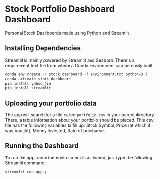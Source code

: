# Stock Portfolio Dashboard Dashboard
Personal Stock Dashboards made using Python and Streamlit

## Installing Dependencies

Streamlit is mainly powered by Streamlit and Seaborn. There's a requirement text file from where a Conda environment can be easily built.

```bash
conda env create -n stock_dashboard -f environment.txt python=3.7
conda activate stock_dashboard
pip install yahoo_fin
pip install streamlit
```

## Uploading your portfolio data

The app will search for a file called ```portfolio.csv``` in your parent directory. There, a table information about your portfolio should be placed. This csv file has the following variables to fill up: Stock Symbol, Price (at which it was bought), Money Invested, Date of purcharse. 

## Running the Dashboard

To run the app, once the environment is activated, just type the following Streamlit command:

```bash
streamlit run app.y
```

